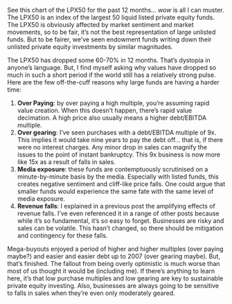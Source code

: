 <p>See this chart of the LPX50 for the past 12 months&#8230; <em>wow</em> is all I can muster. The LPX50 is an index of the largest 50 liquid listed private equity funds. The LPX50 is obviously affected by market sentiment and market movements, so to be fair, it&#8217;s not the best representation of large unlisted funds. But to be fairer, we&#8217;ve seen endowment funds writing down their unlisted private equity investments by similar magnitudes.</p><p>The LPX50 has dropped some 60-70% in 12 months. That&#8217;s dystopia in anyone&#8217;s language. But, I find myself asking why values have dropped so much in such a short period if the world still has a relatively strong pulse. Here are the few off-the-cuff reasons why large funds are having a harder time:</p><ol><li><strong>Over Paying</strong>: by over paying a high multiple, you&#8217;re assuming rapid value creation. When this doesn&#8217;t happen, there&#8217;s rapid value decimation. A high price also usually means a higher debt/EBITDA multiple.</li><li><strong>Over gearing</strong>: I&#8217;ve seen purchases with a debt/EBITDA multiple of 9x. This implies it would take nine years to pay the debt off&#8230; that is, if there were no interest charges. Any minor drop in sales can magnify the issues to the point of instant bankruptcy. This 9x business is now more like 15x as a result of falls in sales.</li><li><strong>Media exposure</strong>: these funds are contemptuously scrutinised on a minute-by-minute basis by the media. Especially with listed funds, this creates negative sentiment and cliff-like price falls. One could argue that smaller funds would experience the same fate with the same level of media exposure.</li><li><strong>Revenue falls</strong>: I explained in a previous post the amplifying effects of revenue falls. I&#8217;ve even referenced it in a range of other posts because while it&#8217;s so fundamental, it&#8217;s so easy to forget. Businesses are risky and sales can be volatile. This hasn&#8217;t changed, so there should be mitigation and contingency for these falls.</li></ol><p>Mega-buyouts enjoyed a period of higher and higher multiples (over paying maybe?) and easier and easier debt up to 2007 (over gearing maybe). But, that&#8217;s finished. The fallout from being overly optimistic is much worse than most of us thought it would be (including me). If there&#8217;s anything to learn here, it&#8217;s that low purchase multiples and low gearing are key to sustainable private equity investing. Also, businesses are always going to be sensitive to falls in sales when they&#8217;re even only moderately geared.</p>
